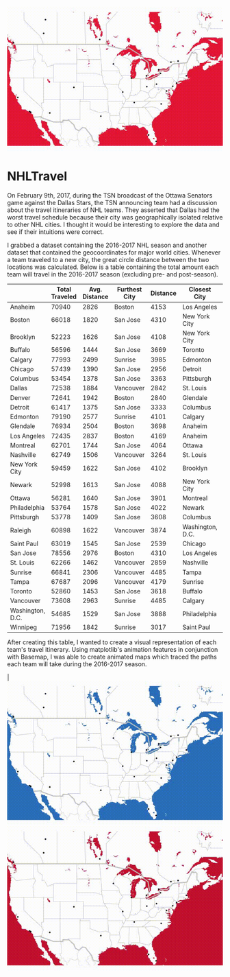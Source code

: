 ![alt text](https://github.com/BStaff1986/NHLTravel/blob/master/OTT.gif "Ottawa Senators 2016-2017")

# NHLTravel

On February 9th, 2017, during the TSN broadcast of the Ottawa Senators game against the Dallas Stars, the TSN announcing team had a discussion about the travel itineraries of NHL teams. They asserted that Dallas had the worst travel schedule because their city was geographically isolated relative to other NHL cities. I thought it would be interesting to explore the data and see if their intuitions were correct. 

I grabbed a dataset containing the 2016-2017 NHL season and another dataset that contained the geocoordinates for major world cities. Whenever a team traveled to a new city, the great circle distance between the two locations was calculated. Below is a table containing the total amount each team will travel in the 2016-2017 season (excluding pre- and post-season). 

|                  | Total Traveled | Avg. Distance | Furthest City | Distance | Closest City     | Distance |
|------------------|----------------|---------------|---------------|----------|------------------|----------|
| Anaheim          | 70940          | 2826          | Boston        | 4153     | Los Angeles      | 38       |
| Boston           | 66018          | 1820          | San Jose      | 4310     | New York City    | 305      |
| Brooklyn         | 52223          | 1626          | San Jose      | 4108     | New York City    | 8        |
| Buffalo          | 56596          | 1444          | San Jose      | 3669     | Toronto          | 100      |
| Calgary          | 77993          | 2499          | Sunrise       | 3985     | Edmonton         | 281      |
| Chicago          | 57439          | 1390          | San Jose      | 2956     | Detroit          | 383      |
| Columbus         | 53454          | 1378          | San Jose      | 3363     | Pittsburgh       | 260      |
| Dallas           | 72538          | 1884          | Vancouver     | 2842     | St. Louis        | 881      |
| Denver           | 72641          | 1942          | Boston        | 2840     | Glendale         | 941      |
| Detroit          | 61417          | 1375          | San Jose      | 3333     | Columbus         | 263      |
| Edmonton         | 79190          | 2577          | Sunrise       | 4101     | Calgary          | 281      |
| Glendale         | 76934          | 2504          | Boston        | 3698     | Anaheim          | 530      |
| Los Angeles      | 72435          | 2837          | Boston        | 4169     | Anaheim          | 38       |
| Montreal         | 62701          | 1744          | San Jose      | 4064     | Ottawa           | 164      |
| Nashville        | 62749          | 1506          | Vancouver     | 3264     | St. Louis        | 407      |
| New York City    | 59459          | 1622          | San Jose      | 4102     | Brooklyn         | 8        |
| Newark           | 52998          | 1613          | San Jose      | 4088     | New York City    | 14       |
| Ottawa           | 56281          | 1640          | San Jose      | 3901     | Montreal         | 164      |
| Philadelphia     | 53764          | 1578          | San Jose      | 4022     | Newark           | 121      |
| Pittsburgh       | 53778          | 1409          | San Jose      | 3608     | Columbus         | 260      |
| Raleigh          | 60898          | 1622          | Vancouver     | 3874     | Washington, D.C. | 375      |
| Saint Paul       | 63019          | 1545          | San Jose      | 2539     | Chicago          | 558      |
| San Jose         | 78556          | 2976          | Boston        | 4310     | Los Angeles      | 492      |
| St. Louis        | 62266          | 1462          | Vancouver     | 2859     | Nashville        | 407      |
| Sunrise          | 66841          | 2306          | Vancouver     | 4485     | Tampa            | 307      |
| Tampa            | 67687          | 2096          | Vancouver     | 4179     | Sunrise          | 307      |
| Toronto          | 52860          | 1453          | San Jose      | 3618     | Buffalo          | 100      |
| Vancouver        | 73608          | 2963          | Sunrise       | 4485     | Calgary          | 673      |
| Washington, D.C. | 54685          | 1529          | San Jose      | 3888     | Philadelphia     | 199      |
| Winnipeg         | 71956          | 1842          | Sunrise       | 3017     | Saint Paul       | 628      |

After creating this table, I wanted to create a visual representation of each team's travel itinerary. Using matplotlib's animation features in conjunction with Basemap, I was able to create animated maps which traced the paths each team will take during the 2016-2017 season. 

|![alt text](https://github.com/BStaff1986/NHLTravel/blob/master/TOR.gif "Ottawa Senators 2016-2017")  ![alt text](https://github.com/BStaff1986/NHLTravel/blob/master/MTL.gif "Ottawa Senators 2016-2017") 
